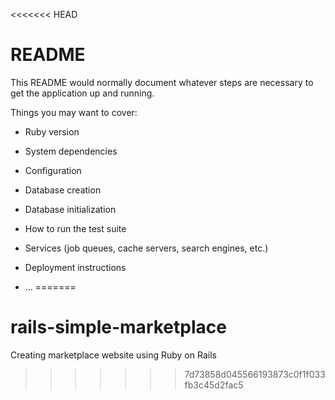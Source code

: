 <<<<<<< HEAD
# README

This README would normally document whatever steps are necessary to get the
application up and running.

Things you may want to cover:

* Ruby version

* System dependencies

* Configuration

* Database creation

* Database initialization

* How to run the test suite

* Services (job queues, cache servers, search engines, etc.)

* Deployment instructions

* ...
=======
# rails-simple-marketplace
Creating marketplace website using Ruby on Rails
>>>>>>> 7d73858d045566193873c0f1f033fb3c45d2fac5
